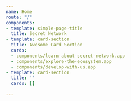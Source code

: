 ```yaml
---
name: Home
route: "/"
components:
- template: simple-page-title
  title: Secret Network
- template: card-section
  title: Awesome Card Section
  cards:
  - components/learn-about-secret-network.app
  - components/explore-the-ecosystem.app
  - components/develop-with-us.app
- template: card-section
  title: ''
  cards: []

---
```


